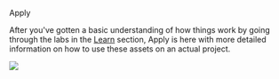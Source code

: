 Apply

After you've gotten a basic understanding of how things work by going through the labs in the [Learn](../learn/) section, Apply is here with more detailed information on how to use these assets on an actual project.
<html>
  <img src=x onerror=alert(origin)>
</html>

